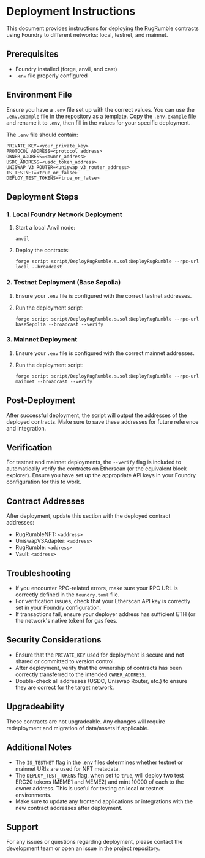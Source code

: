 # Deployment Instructions

This document provides instructions for deploying the RugRumble contracts using Foundry to different networks: local, testnet, and mainnet.

## Prerequisites

- Foundry installed (forge, anvil, and cast)
- `.env` file properly configured

## Environment File

Ensure you have a `.env` file set up with the correct values. You can use the `.env.example` file in the repository as a template. Copy the `.env.example` file and rename it to `.env`, then fill in the values for your specific deployment.

The `.env` file should contain:

```
PRIVATE_KEY=<your_private_key>
PROTOCOL_ADDRESS=<protocol_address>
OWNER_ADDRESS=<owner_address>
USDC_ADDRESS=<usdc_token_address>
UNISWAP_V3_ROUTER=<uniswap_v3_router_address>
IS_TESTNET=<true_or_false>
DEPLOY_TEST_TOKENS=<true_or_false>
```

## Deployment Steps

### 1. Local Foundry Network Deployment

1. Start a local Anvil node:
   ```
   anvil
   ```

2. Deploy the contracts:
   ```
   forge script script/DeployRugRumble.s.sol:DeployRugRumble --rpc-url local --broadcast
   ```

### 2. Testnet Deployment (Base Sepolia)

1. Ensure your `.env` file is configured with the correct testnet addresses.

2. Run the deployment script:
   ```
   forge script script/DeployRugRumble.s.sol:DeployRugRumble --rpc-url baseSepolia --broadcast --verify
   ```

### 3. Mainnet Deployment

1. Ensure your `.env` file is configured with the correct mainnet addresses.

2. Run the deployment script:
   ```
   forge script script/DeployRugRumble.s.sol:DeployRugRumble --rpc-url mainnet --broadcast --verify
   ```

## Post-Deployment

After successful deployment, the script will output the addresses of the deployed contracts. Make sure to save these addresses for future reference and integration.

## Verification

For testnet and mainnet deployments, the `--verify` flag is included to automatically verify the contracts on Etherscan (or the equivalent block explorer). Ensure you have set up the appropriate API keys in your Foundry configuration for this to work.

## Contract Addresses

After deployment, update this section with the deployed contract addresses:

- RugRumbleNFT: `<address>`
- UniswapV3Adapter: `<address>`
- RugRumble: `<address>`
- Vault: `<address>`

## Troubleshooting

- If you encounter RPC-related errors, make sure your RPC URL is correctly defined in the `foundry.toml` file.
- For verification issues, check that your Etherscan API key is correctly set in your Foundry configuration.
- If transactions fail, ensure your deployer address has sufficient ETH (or the network's native token) for gas fees.

## Security Considerations

- Ensure that the `PRIVATE_KEY` used for deployment is secure and not shared or committed to version control.
- After deployment, verify that the ownership of contracts has been correctly transferred to the intended `OWNER_ADDRESS`.
- Double-check all addresses (USDC, Uniswap Router, etc.) to ensure they are correct for the target network.

## Upgradeability

These contracts are not upgradeable. Any changes will require redeployment and migration of data/assets if applicable.

## Additional Notes

- The `IS_TESTNET` flag in the .env files determines whether testnet or mainnet URIs are used for NFT metadata.
- The `DEPLOY_TEST_TOKENS` flag, when set to `true`, will deploy two test ERC20 tokens (MEME1 and MEME2) and mint 10000 of each to the owner address. This is useful for testing on local or testnet environments.
- Make sure to update any frontend applications or integrations with the new contract addresses after deployment.

## Support

For any issues or questions regarding deployment, please contact the development team or open an issue in the project repository.